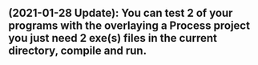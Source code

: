 <h2>(2021-01-28 Update): You can test 2 of your programs with the overlaying a Process project
you just need 2 exe(s) files in the current directory, compile and run.</h2>
